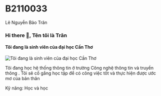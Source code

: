 # B2110033
Lê Nguyễn Bảo Trân
### Hi there 👋, Tên tôi là Trân
#### Tôi đang là sinh viên của đại học Cần Thơ
![Tôi đang là sinh viên của đại học Cần Thơ](https://media.istockphoto.com/id/905996586/vi/anh/ng%C6%B0%E1%BB%9Di-ph%E1%BB%A5-n%E1%BB%AF-ch%C3%A2u-%C3%A1-m%E1%BA%B7c-%C3%A1o-m%C6%B0a-ngo%C3%A0i-tr%E1%BB%9Di-c%C3%B4-%E1%BA%A5y-h%E1%BA%A1nh-ph%C3%BAc.jpg?s=1024x1024&w=is&k=20&c=FUkA1J25CJuRU-00v6F6bRBtomi_HltJkO_oPAcZgV8=)

Tôi đang học hệ thống thông tin ở trường Công nghệ thông tin và truyền thông . Tôi sẽ cố gắng học tập để có công việc tốt và thực hiện được ước mơ của bản thân

Kỹ năng: Học và học
